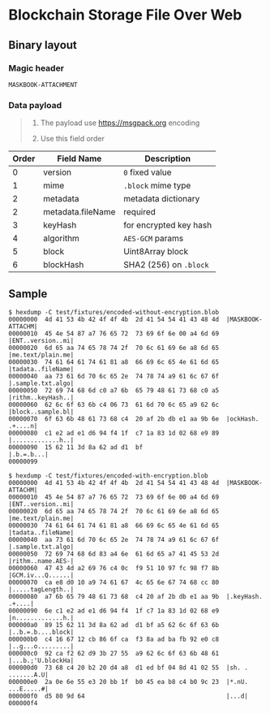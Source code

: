 # Blockchain Storage File Over Web

## Binary layout

### Magic header

```plain
MASKBOOK-ATTACHMENT
```

### Data payload

> 1. The payload use <https://msgpack.org> encoding
>
> 2. Use this field order

| Order | Field Name        | Description            |
| ----- | ----------------- | ---------------------- |
| 0     | version           | `0` fixed value        |
| 1     | mime              | `.block` mime type     |
| 2     | metadata          | metadata dictionary    |
| 2     | metadata.fileName | required               |
| 3     | keyHash           | for encrypted key hash |
| 4     | algorithm         | `AES-GCM` params       |
| 5     | block             | Uint8Array block       |
| 6     | blockHash         | SHA2 (256) on `.block` |

## Sample

```plain
$ hexdump -C test/fixtures/encoded-without-encryption.blob
00000000  4d 41 53 4b 42 4f 4f 4b  2d 41 54 54 41 43 48 4d  |MASKBOOK-ATTACHM|
00000010  45 4e 54 87 a7 76 65 72  73 69 6f 6e 00 a4 6d 69  |ENT..version..mi|
00000020  6d 65 aa 74 65 78 74 2f  70 6c 61 69 6e a8 6d 65  |me.text/plain.me|
00000030  74 61 64 61 74 61 81 a8  66 69 6c 65 4e 61 6d 65  |tadata..fileName|
00000040  aa 73 61 6d 70 6c 65 2e  74 78 74 a9 61 6c 67 6f  |.sample.txt.algo|
00000050  72 69 74 68 6d c0 a7 6b  65 79 48 61 73 68 c0 a5  |rithm..keyHash..|
00000060  62 6c 6f 63 6b c4 06 73  61 6d 70 6c 65 a9 62 6c  |block..sample.bl|
00000070  6f 63 6b 48 61 73 68 c4  20 af 2b db e1 aa 9b 6e  |ockHash. .+....n|
00000080  c1 e2 ad e1 d6 94 f4 1f  c7 1a 83 1d 02 68 e9 89  |.............h..|
00000090  15 62 11 3d 8a 62 ad d1  bf                       |.b.=.b...|
00000099
```

```plain
$ hexdump -C test/fixtures/encoded-with-encryption.blob
00000000  4d 41 53 4b 42 4f 4f 4b  2d 41 54 54 41 43 48 4d  |MASKBOOK-ATTACHM|
00000010  45 4e 54 87 a7 76 65 72  73 69 6f 6e 00 a4 6d 69  |ENT..version..mi|
00000020  6d 65 aa 74 65 78 74 2f  70 6c 61 69 6e a8 6d 65  |me.text/plain.me|
00000030  74 61 64 61 74 61 81 a8  66 69 6c 65 4e 61 6d 65  |tadata..fileName|
00000040  aa 73 61 6d 70 6c 65 2e  74 78 74 a9 61 6c 67 6f  |.sample.txt.algo|
00000050  72 69 74 68 6d 83 a4 6e  61 6d 65 a7 41 45 53 2d  |rithm..name.AES-|
00000060  47 43 4d a2 69 76 c4 0c  f9 51 10 97 fc 98 f7 8b  |GCM.iv...Q......|
00000070  ca e8 d0 10 a9 74 61 67  4c 65 6e 67 74 68 cc 80  |.....tagLength..|
00000080  a7 6b 65 79 48 61 73 68  c4 20 af 2b db e1 aa 9b  |.keyHash. .+....|
00000090  6e c1 e2 ad e1 d6 94 f4  1f c7 1a 83 1d 02 68 e9  |n.............h.|
000000a0  89 15 62 11 3d 8a 62 ad  d1 bf a5 62 6c 6f 63 6b  |..b.=.b....block|
000000b0  c4 16 67 12 cb 86 6f ca  f3 8a ad ba fb 92 e0 c8  |..g...o.........|
000000c0  92 ca f2 62 d9 3b 27 55  a9 62 6c 6f 63 6b 48 61  |...b.;'U.blockHa|
000000d0  73 68 c4 20 b2 20 d4 a8  d1 ed bf 04 8d 41 02 55  |sh. . .......A.U|
000000e0  2a 0e 6e 55 e3 20 bb 1f  b0 45 ea b8 c4 b0 9c 23  |*.nU. ...E.....#|
000000f0  d5 80 9d 64                                       |...d|
000000f4
```
